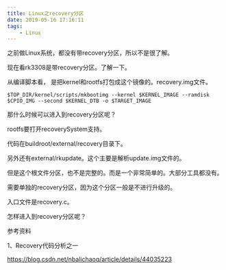 ```yaml
---
title: Linux之recovery分区
date: 2019-05-16 17:16:11
tags:
	- Linux
---
```




之前做Linux系统，都没有带recovery分区，所以不是很了解。

现在看rk3308是带recovery分区。了解一下。

从编译脚本看， 是把kernel和rootfs打包成这个镜像的。recovery.img文件。

```
$TOP_DIR/kernel/scripts/mkbootimg --kernel $KERNEL_IMAGE --ramdisk $CPIO_IMG --second $KERNEL_DTB -o $TARGET_IMAGE
```

那什么时候可以进入到recovery分区呢？



rootfs要打开recoverySystem支持。

代码在buildroot/external/recovery目录下。

另外还有external/rkupdate。这个主要是解析update.img文件的。



但是这个根文件分区，也不是完整的。而是一个非常简单的。大部分工具都没有。



需要单独的recovery分区，因为这个分区一般是不进行升级的。



入口文件是recovery.c。



怎样进入到recovery分区呢？





参考资料

1、Recovery代码分析之一

https://blog.csdn.net/nbalichaoq/article/details/44035223